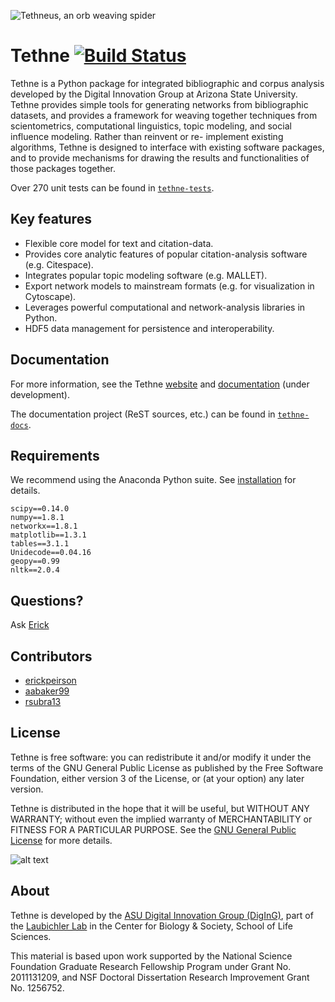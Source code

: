 ![Tethneus, an orb weaving spider](http://diging.github.io/tethne/doc/0.6.1-beta/_static/logo_round.png)

Tethne [![Build Status](https://travis-ci.org/diging/tethne.svg?branch=python)](https://travis-ci.org/diging/tethne)
======
Tethne is a Python package for integrated bibliographic and corpus analysis developed by the Digital Innovation Group at Arizona State University. Tethne provides simple tools for generating networks from bibliographic datasets, and provides a framework for weaving together techniques from scientometrics, computational linguistics, topic modeling, and social influence modeling. Rather than reinvent or re- implement existing algorithms, Tethne is designed to interface with existing software packages, and to provide mechanisms for drawing the results and functionalities of those packages together.

Over 270 unit tests can be found in [``tethne-tests``](https://github.com/diging/tethne-tests). 

Key features
------------
* Flexible core model for text and citation-data.
* Provides core analytic features of popular citation-analysis software (e.g. Citespace).
* Integrates popular topic modeling software (e.g. MALLET).
* Export network models to mainstream formats (e.g. for visualization in Cytoscape).
* Leverages powerful computational and network-analysis libraries in Python. 
* HDF5 data management for persistence and interoperability.

Documentation
-------------
For more information, see the Tethne [website](http://diging.github.io/tethne/) and
[documentation](http://diging.github.io/tethne/doc/0.6.1-beta/index.html) (under development).

The documentation project (ReST sources, etc.) can be found in [``tethne-docs``](https://github.com/diging/tethne-docs).

Requirements
------------
We recommend using the Anaconda Python suite. See
[installation](http://diging.github.io/tethne/doc/0.6.1-beta/installation.html#installation) for details.

```
scipy==0.14.0
numpy==1.8.1
networkx==1.8.1
matplotlib==1.3.1
tables==3.1.1
Unidecode==0.04.16
geopy==0.99
nltk==2.0.4
```

Questions?
----------
Ask [Erick](https://cbs.asu.edu/gradinfo/?page_id=49)

Contributors
------------
* [erickpeirson](http://github.com/erickpeirson)
* [aabaker99](http://github.com/aabaker99)
* [rsubra13](http://github.com/rsubra13)

License
-------
Tethne is free software: you can redistribute it and/or modify
it under the terms of the GNU General Public License as published by
the Free Software Foundation, either version 3 of the License, or
(at your option) any later version.

Tethne is distributed in the hope that it will be useful,
but WITHOUT ANY WARRANTY; without even the implied warranty of
MERCHANTABILITY or FITNESS FOR A PARTICULAR PURPOSE.  See the
[GNU General Public License](http://www.gnu.org/licenses/) for more details.

![alt text](http://www.gnu.org/graphics/gplv3-127x51.png "GNU GPL 3")

About
-----
Tethne is developed by the 
[ASU Digital Innovation Group (DigInG)](http://devo-evo.lab.asu.edu/diging),
part of the [Laubichler Lab](http://devo-evo.lab.asu.edu) in the Center for Biology & 
Society, School of Life Sciences.

This material is based upon work supported by the National Science Foundation Graduate 
Research Fellowship Program under Grant No. 2011131209, and NSF Doctoral Dissertation 
Research Improvement Grant No. 1256752.
